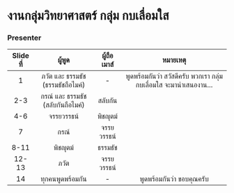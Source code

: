 # งานกลุ่มวิทยาศาสตร์ กลุ่ม กบเลื่อมใส

### Presenter
| Slide ที่ 	|              ผู้พูด             	|  ผู้ถือเมาส์  	|                         หมายเหตุ                        	|
|:-------:	|:----------------------------:	|:---------:	|:------------------------------------------------------:	|
|    1    	| ภวัต และ ธรรมธัช (ธรรมธัชถือไมค์) 	|     -     	| พูดพร้อมกันว่า สวัสดีครับ พวกเรา กลุ่มกบเลื่อมใส จะมานำเสนองาน... 	|
|   2-3   	|  กรณ์ และ ธรรมธัช (สลับกันถือไมค์) 	|   สลับกัน   	|                                                        	|
|   4-6   	|           จรรยวรรธน์          	|   พิชญุตม์   	|                                                        	|
|    7    	|              กรณ์             	| จรรยวรรธน์ 	|                                                        	|
|   8-11  	|             พิชญุตม์            	|   ธรรมธัช  	|                                                        	|
|  12-13  	|              ภวัต             	| จรรยวรรธน์ 	|                                                        	|
|    14   	|         ทุกคนพูดพร้อมกัน         	|     -     	|                   พูดพร้อมกันว่า ขอบคุณครับ                  	|
